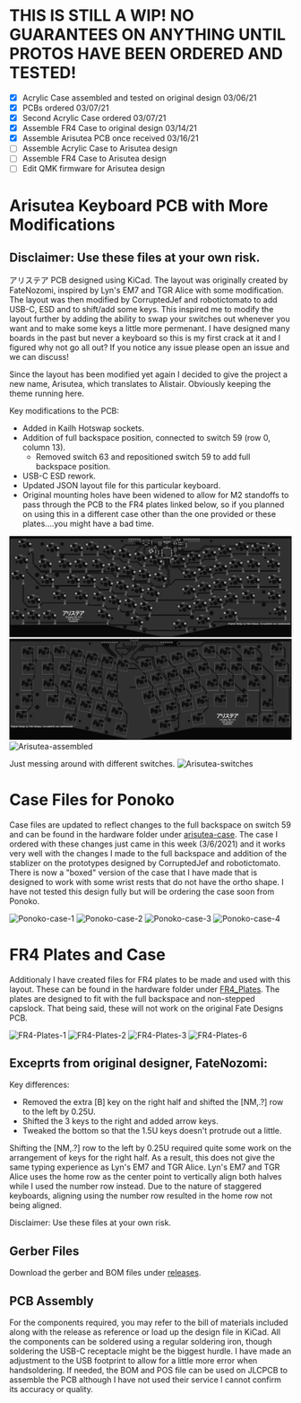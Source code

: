 # THIS IS STILL A WIP! NO GUARANTEES ON ANYTHING UNTIL PROTOS HAVE BEEN ORDERED AND TESTED!
- [x] Acrylic Case assembled and tested on original design 03/06/21
- [x] PCBs ordered 03/07/21
- [x] Second Acrylic Case ordered 03/07/21
- [X] Assemble FR4 Case to original design 03/14/21
- [X] Assemble Arisutea PCB once received 03/16/21
- [ ] Assemble Acrylic Case to Arisutea design
- [ ] Assemble FR4 Case to Arisutea design
- [ ] Edit QMK firmware for Arisutea design
# Arisutea Keyboard PCB with More Modifications
## Disclaimer: Use these files at your own risk.
アリステア PCB designed using KiCad. The layout was originally created by FateNozomi, inspired by Lyn's EM7 and TGR Alice with some modification. The layout was then modified by CorruptedJef and robotictomato to add USB-C, ESD and to shift/add some keys. This inspired me to modify the layout further by adding the ability to swap your switches out whenever you want and to make some keys a little more permenant. I have designed many boards in the past but never a keyboard so this is my first crack at it and I figured why not go all out? If you notice any issue please open an issue and we can discuss!

Since the layout has been modified yet again I decided to give the project a new name, Arisutea, which translates to Alistair. Obviously keeping the theme running here. 

Key modifications to the PCB:
- Added in Kailh Hotswap sockets.
- Addition of full backspace position, connected to switch 59 (row 0, column 13).
  - Removed switch 63 and repositioned switch 59 to add full backspace position.
- USB-C ESD rework.
- Updated JSON layout file for this particular keyboard.
- Original mounting holes have been widened to allow for M2 standoffs to pass through the PCB to the FR4 plates linked below, so if you planned on using this in a different case other than the one provided or these plates....you might have a bad time. 

![Arisutea](https://raw.githubusercontent.com/mattyams/arisutea-pcb/master/graphics/arisutea-pcb-bottom.png)
![Arisutea-top](https://raw.githubusercontent.com/mattyams/arisutea-pcb/master/graphics/arisutea-pcb-top.png)
![Arisutea-assembled](https://i.imgur.com/b7rdr05.jpg)

Just messing around with different switches.
![Arisutea-switches](https://i.imgur.com/Znw3HWQ.jpg)
# Case Files for Ponoko

Case files are updated to reflect changes to the full backspace on switch 59 and can be found in the hardware folder under [arisutea-case](https://github.com/mattyams/arisutea-pcb/tree/master/hardware/arisutea-case).  The case I ordered with these changes just came in this week (3/6/2021) and it works very well with the changes I made to the full backspace and addition of the stablizer on the prototypes designed by CorruptedJef and robotictomato. There is now a "boxed" version of the case that I have made that is designed to work with some wrist rests that do not have the ortho shape. I have not tested this design fully but will be ordering the case soon from Ponoko.

![Ponoko-case-1](https://imgur.com/FcGVhWI.jpg)
![Ponoko-case-2](https://imgur.com/hdUOVdj.jpg)
![Ponoko-case-3](https://imgur.com/IXYp1Ry.jpg)
![Ponoko-case-4](https://imgur.com/iDQcOTm.jpg)

# FR4 Plates and Case

Additionaly I have created files for FR4 plates to be made and used with this layout. These can be found in the hardware folder under [FR4_Plates](https://github.com/mattyams/arisutea-pcb/tree/master/hardware/FR4_Plates). The plates are designed to fit with the full backspace and non-stepped capslock. That being said, these will not work on the original Fate Designs PCB.

![FR4-Plates-1](https://imgur.com/oCfGKm7.jpg)
![FR4-Plates-2](https://imgur.com/L0FgL0s.jpg)
![FR4-Plates-3](https://imgur.com/QA77TCx.jpg)
![FR4-Plates-6](https://imgur.com/sJeoB8D.jpg)
## Exceprts from original designer, FateNozomi:

Key differences:
- Removed the extra [B] key on the right half and shifted the [NM,.?] row to the left by 0.25U.
- Shifted the 3 keys to the right and added arrow keys.
- Tweaked the bottom so that the 1.5U keys doesn't protrude out a little.

Shifting the [NM,.?] row to the left by 0.25U required quite some work on the arrangement of keys for the right half.
As a result, this does not give the same typing experience as Lyn's EM7 and TGR Alice.
Lyn's EM7 and TGR Alice uses the home row as the center point to vertically align both halves while I used the number row instead.
Due to the nature of staggered keyboards, aligning using the number row resulted in the home row not being aligned.

Disclaimer: Use these files at your own risk.

## Gerber Files
Download the gerber and BOM files under [releases](https://github.com/mattyams/arisutea-pcb/releases).

## PCB Assembly
For the components required, you may refer to the bill of materials included along with the release as reference or load up the design file in KiCad.
All the components can be soldered using a regular soldering iron, though soldering the USB-C receptacle might be the biggest hurdle. I have made an adjustment to the USB footprint to allow for a little more error when handsoldering. If needed, the BOM and POS file can be used on JLCPCB to assemble the PCB although I have not used their service I cannot confirm its accuracy or quality.
